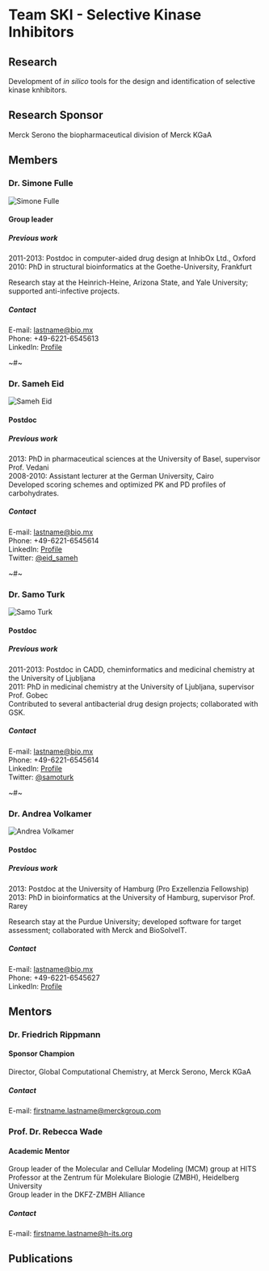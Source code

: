 # Team SKI - Selective Kinase Inhibitors
## Research
Development of *in silico* tools for the design and identification of selective kinase knhibitors.
## Research Sponsor
Merck Serono the biopharmaceutical division of Merck KGaA

## Members
### Dr. Simone Fulle
![Simone Fulle](http://media.bio.mx/teams/ski/fulle.jpg)
#### Group leader
##### Previous work
2011-2013: Postdoc in computer-aided drug design at InhibOx Ltd., Oxford  
2010: PhD in structural bioinformatics at the Goethe-University, Frankfurt  

Research stay at the Heinrich-Heine, Arizona State, and Yale University; supported anti-infective projects.  
##### Contact
E-mail: <lastname@bio.mx>  
Phone: +49-6221-6545613  
LinkedIn: [Profile](http://www.linkedin.com/profile/view?id=79137219)  

~#~
### Dr. Sameh Eid
![Sameh Eid](http://media.bio.mx/teams/ski/eid.jpg)
#### Postdoc
##### Previous work
2013: PhD in pharmaceutical sciences at the University of Basel, supervisor Prof. Vedani  
2008-2010: Assistant lecturer at the German University, Cairo  
Developed scoring schemes and optimized PK and PD profiles of carbohydrates.  
##### Contact
E-mail: <lastname@bio.mx>  
Phone: +49-6221-6545614  
LinkedIn: [Profile](http://www.linkedin.com/profile/view?id=64778620)  
Twitter: [@eid_sameh](https://twitter.com/eid_sameh)

~#~
### Dr. Samo Turk
![Samo Turk](http://media.bio.mx/teams/ski/turk.jpg)
#### Postdoc
##### Previous work
2011-2013: Postdoc in CADD, cheminformatics and medicinal chemistry at the University of Ljubljana  
2011: PhD in medicinal chemistry at the University of Ljubljana, supervisor Prof. Gobec  
Contributed to several antibacterial drug design projects; collaborated with GSK.  
##### Contact
E-mail: <lastname@bio.mx>  
Phone: +49-6221-6545614  
LinkedIn: [Profile](http://www.linkedin.com/profile/view?id=168433777)  
Twitter: [@samoturk](https://twitter.com/samoturk)  

~#~
### Dr. Andrea Volkamer
![Andrea Volkamer](http://media.bio.mx/teams/ski/volkamer.jpg)
#### Postdoc
##### Previous work
2013: Postdoc at the University of Hamburg (Pro Exzellenzia Fellowship)  
2013: PhD in bioinformatics at the University of Hamburg, supervisor Prof. Rarey  

Research stay at the Purdue University; developed software for target assessment; collaborated with Merck and BioSolveIT.
##### Contact
E-mail: <lastname@bio.mx>  
Phone: +49-6221-6545627  
LinkedIn: [Profile](http://www.linkedin.com/profile/view?id=237732863)  

## Mentors
### Dr. Friedrich Rippmann
#### Sponsor Champion
Director, Global Computational Chemistry, at Merck Serono, Merck KGaA  

##### Contact
E-mail: <firstname.lastname@merckgroup.com>  

### Prof. Dr. Rebecca Wade
#### Academic Mentor
Group leader of the Molecular and Cellular Modeling (MCM) group at HITS  
Professor at the Zentrum für Molekulare Biologie (ZMBH), Heidelberg University  
Group leader in the DKFZ-ZMBH Alliance  

##### Contact
E-mail: <firstname.lastname@h-its.org>  

## Publications
